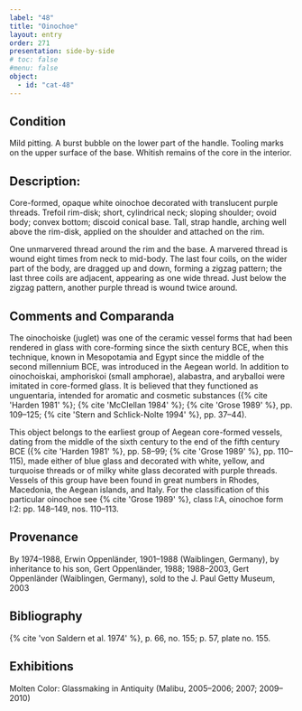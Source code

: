 ```yaml
---
label: "48"
title: "Oinochoe"
layout: entry
order: 271
presentation: side-by-side
# toc: false
#menu: false 
object:
  - id: "cat-48"
---
```


## Condition

Mild pitting. A burst bubble on the lower part of the handle. Tooling marks on the upper surface of the base. Whitish remains of the core in the interior.

## Description:

Core-formed, opaque white oinochoe decorated with translucent purple threads. Trefoil rim-disk; short, cylindrical neck; sloping shoulder; ovoid body; convex bottom; discoid conical base. Tall, strap handle, arching well above the rim-disk, applied on the shoulder and attached on the rim.

One unmarvered thread around the rim and the base. A marvered thread is wound eight times from neck to mid-body. The last four coils, on the wider part of the body, are dragged up and down, forming a zigzag pattern; the last three coils are adjacent, appearing as one wide thread. Just below the zigzag pattern, another purple thread is wound twice around.

## Comments and Comparanda

The oinochoiske (juglet) was one of the ceramic vessel forms that had been rendered in glass with core-forming since the sixth century BCE, when this technique, known in Mesopotamia and Egypt since the middle of the second millennium BCE, was introduced in the Aegean world. In addition to oinochoiskai, amphoriskoi (small amphorae), alabastra, and aryballoi were imitated in core-formed glass. It is believed that they functioned as unguentaria, intended for aromatic and cosmetic substances ({% cite 'Harden 1981' %}; {% cite 'McClellan 1984' %}; {% cite 'Grose 1989' %}, pp. 109–125; {% cite 'Stern and Schlick-Nolte 1994' %}, pp. 37–44).

This object belongs to the earliest group of Aegean core-formed vessels, dating from the middle of the sixth century to the end of the fifth century BCE ({% cite 'Harden 1981' %}, pp. 58–99; {% cite 'Grose 1989' %}, pp. 110–115), made either of blue glass and decorated with white, yellow, and turquoise threads or of milky white glass decorated with purple threads. Vessels of this group have been found in great numbers in Rhodes, Macedonia, the Aegean islands, and Italy. For the classification of this particular oinochoe see {% cite 'Grose 1989' %}, class I:A, oinochoe form I:2: pp. 148–149, nos. 110–113.

## Provenance

By 1974–1988, Erwin Oppenländer, 1901–1988 (Waiblingen, Germany), by inheritance to his son, Gert Oppenländer, 1988; 1988–2003, Gert Oppenländer (Waiblingen, Germany), sold to the J. Paul Getty Museum, 2003

## Bibliography

{% cite 'von Saldern et al. 1974' %}, p. 66, no. 155; p. 57, plate no. 155.

## Exhibitions

Molten Color: Glassmaking in Antiquity (Malibu, 2005–2006; 2007; 2009–2010)
